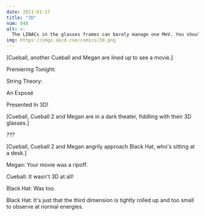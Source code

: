 ```yaml
---
date: 2011-01-17
title: "3D"
num: 848
alt: >-
  The LINACs in the glasses frames can barely manage one MeV. You should've gone to the screening at CERN.
img: https://imgs.xkcd.com/comics/3d.png
---
```

[Cueball, another Cueball and Megan are lined up to see a movie.]

Premiering Tonight:

String Theory:

An Exposé

Presented In 3D!

[Cueball, Cueball 2 and Megan are in a dark theater, fiddling with their 3D glasses.]

*???*

[Cueball, Cueball 2 and Megan angrily approach Black Hat, who's sitting at a desk.]

Megan: Your movie was a ripoff.

Cueball: It wasn't 3D at all!

Black Hat: Was too.

Black Hat: It's just that the third dimension is tightly rolled up and too small to observe at normal energies.